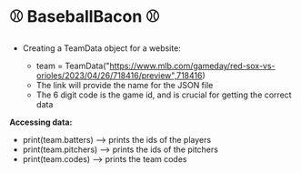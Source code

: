 # **⚾ BaseballBacon ⚾**

- Creating a TeamData object for a website:

    * team = TeamData("https://www.mlb.com/gameday/red-sox-vs-orioles/2023/04/26/718416/preview",718416) 

    - The link will provide the name for the JSON file
    - The 6 digit code is the game id, and is crucial for getting the correct data

**Accessing data:**

- print(team.batters) --> prints the ids of the players
- print(team.pitchers) --> prints the ids of the pitchers
- print(team.codes) --> prints the team codes
